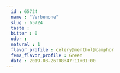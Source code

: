```yaml
---
  id : 65724
  name : "Verbenone"
  slug : 65724
  taste : 
  bitter : 0
  odor : 
  natural : 1
  flavor_profile : celery@menthol@camphor
  fema_flavor_profile : Green
  date : 2019-03-26T08:47:11+01:00
---
```



